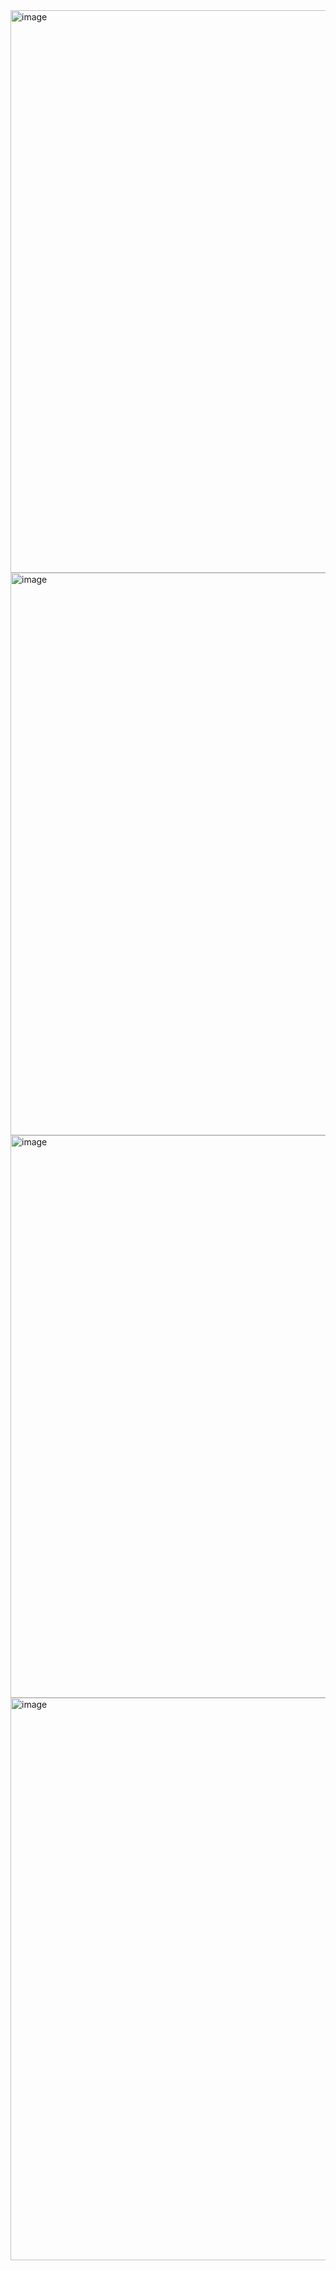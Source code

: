 <img width="1440" height="900" alt="image" src="https://github.com/user-attachments/assets/9a06ba5b-6287-42c8-a4a4-1cda0e432591" />
<img width="1440" height="900" alt="image" src="https://github.com/user-attachments/assets/dd374f4c-9c43-47cf-80a3-e7f2af2989de" />
<img width="1440" height="900" alt="image" src="https://github.com/user-attachments/assets/ee658ba8-e619-48e9-a328-f1fa86999400" />
<img width="1440" height="900" alt="image" src="https://github.com/user-attachments/assets/8502f35e-18de-4902-a98e-f230dbecc20a" />
